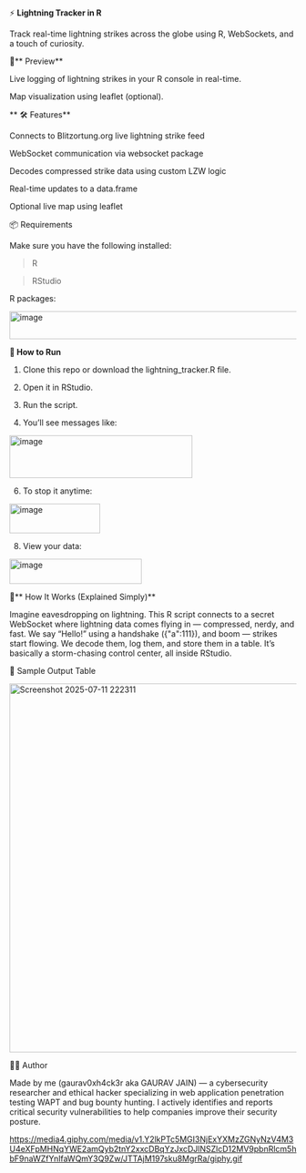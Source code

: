 ⚡ **Lightning Tracker in R**

Track real-time lightning strikes across the globe using R, WebSockets, and a touch of curiosity.


📸** Preview**

Live logging of lightning strikes in your R console in real-time.



Map visualization using leaflet (optional).

**
🛠 Features**

Connects to Blitzortung.org live lightning strike feed

WebSocket communication via websocket package

Decodes compressed strike data using custom LZW logic

Real-time updates to a data.frame

Optional live map using leaflet



📦 Requirements

Make sure you have the following installed:

> R

> RStudio

R packages:

<img width="658" height="49" alt="image" src="https://github.com/user-attachments/assets/fb41a42d-1238-4cd0-9a3e-40ef68bb7722" />



**🚀 How to Run**

1. Clone this repo or download the lightning_tracker.R file.

2. Open it in RStudio.

3. Run the script.

4. You’ll see messages like:
   
<img width="321" height="75" alt="image" src="https://github.com/user-attachments/assets/73fbf875-476a-481b-80b3-1cc5a81cab27" />

6. To stop it anytime:
   
<img width="159" height="52" alt="image" src="https://github.com/user-attachments/assets/e708e716-4f78-4a40-94e9-ccf6d1ff4270" />

8. View your data:
   
<img width="232" height="44" alt="image" src="https://github.com/user-attachments/assets/9eaa2bf3-316c-4285-bb32-16595ffc39ad" />



🧠** How It Works (Explained Simply)**

Imagine eavesdropping on lightning. This R script connects to a secret WebSocket where lightning data comes flying in — compressed, nerdy, and fast. We say “Hello!” using a handshake ({"a":111}), and boom — strikes start flowing. We decode them, log them, and store them in a table. It’s basically a storm-chasing control center, all inside RStudio.



📂 Sample Output Table

<img width="1129" height="648" alt="Screenshot 2025-07-11 222311" src="https://github.com/user-attachments/assets/bf5aaac7-bbd0-4f7c-ba49-7ba59c0758e3" />



👨‍💻 Author

Made by me (gaurav0xh4ck3r aka GAURAV JAIN) —  a cybersecurity researcher and ethical hacker specializing in web application penetration testing WAPT and bug bounty hunting. I actively identifies and reports critical security vulnerabilities to help companies improve their security posture.



https://media4.giphy.com/media/v1.Y2lkPTc5MGI3NjExYXMzZGNyNzV4M3U4eXFpMHNqYWE2amQyb2tnY2xxcDBqYzJxcDJlNSZlcD12MV9pbnRlcm5hbF9naWZfYnlfaWQmY3Q9Zw/JTTAjM197sku8MgrRa/giphy.gif
